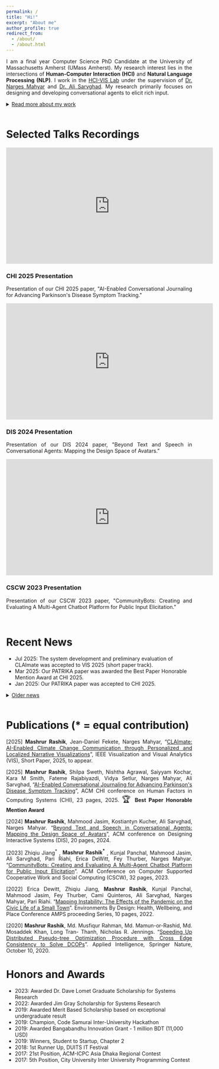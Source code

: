 ```yaml
---
permalink: /
title: "Hi!"
excerpt: "About me"
author_profile: true
redirect_from: 
  - /about/
  - /about.html
---
```

<p align="justify"> 
I am a final year Computer Science PhD Candidate at the University of Massachusetts Amherst (UMass Amherst). My research interest lies in the intersections of <b>Human-Computer Interaction (HCI)</b> and <b>Natural Language Processing (NLP)</b>. I work in the <a href="https://groups.cs.umass.edu/hci-vis/" target="_blank">HCI-VIS Lab</a> under the supervision of <a href="https://groups.cs.umass.edu/nmahyar/" target="_blank">Dr. Narges Mahyar</a> and <a href="https://groups.cs.umass.edu/asarv/" target="_blank">Dr. Ali Sarvghad</a>. My research primarily focuses on designing and developing conversational agents to elicit rich input.
</p>

<details>
<summary><u>Read more about my work</u></summary>
<br/>
<p align="justify">
With the growing popularity of AI-powered chatbots, new methods for data collection have emerged, where a chatbot converses with a human user to gather data. In this application domain, chatbots have demonstrated the potential to address the limitations of online surveys by reducing survey fatigue, increasing engagement, and enriching response quality. However, creating chatbots that can sustain conversations across multiple topics, determining which aspects of the conversational interface affect user experience, and effectively using conversational agents for long-term data collection presents significant technical and design challenges. My research aims to address these issues, focusing on improving functionality and investigating aspects of conversational agents' interfaces for data collection.
</p>
<p align="justify"> 
Before UMass, I worked as a Machine Learning Engineer at TigerIT Bangladesh Ltd, working on Conversational AI and Machine Translation. I have a strong passion for problem-solving and software development alongside my research interests. During my undergraduate studies, I actively participated in competitive programming and was fortunate enough to win multiple hackathons.
</p>

</details>

<br/>

Selected Talks Recordings
======
<div class="selected-talks">
  <div class="talk">
    <div class="talk-video">
      <iframe width="560" height="315" src="https://www.youtube.com/embed/5UCfOhWbrWs?si=WBE1ApHv6RLF6lhv" frameborder="0" allow="accelerometer; autoplay; clipboard-write; encrypted-media; gyroscope; picture-in-picture" allowfullscreen></iframe>
    </div>
    <div class="talk-description">
      <h3>CHI 2025 Presentation</h3>
      <p align="justify">
        Presentation of our CHI 2025 paper, "AI-Enabled Conversational Journaling for Advancing Parkinson's Disease Symptom Tracking."
      </p>
    </div>
  </div>

  <div class="talk">
    <div class="talk-video">
      <iframe width="560" height="315" src="https://www.youtube.com/embed/zVdTVdXjCJM?si=Ag_mnS49-AO_FKE3" frameborder="0" allow="accelerometer; autoplay; clipboard-write; encrypted-media; gyroscope; picture-in-picture" allowfullscreen></iframe>
    </div>
    <div class="talk-description">
      <h3>DIS 2024 Presentation</h3>
      <p align="justify">
        Presentation of our DIS 2024 paper, "Beyond Text and Speech in Conversational Agents: Mapping the Design Space of Avatars."
      </p>
    </div>
  </div>

  <div class="talk">
    <div class="talk-video">
      <iframe width="560" height="315" src="https://www.youtube.com/embed/jE-Nhlx9i28?si=jlGlXZEOpBnt-isW" frameborder="0" allow="accelerometer; autoplay; clipboard-write; encrypted-media; gyroscope; picture-in-picture" allowfullscreen></iframe>
    </div>
    <div class="talk-description">
      <h3>CSCW 2023 Presentation</h3>
      <p align="justify">
        Presentation of our CSCW 2023 paper, "CommunityBots: Creating and Evaluating A Multi-Agent Chatbot Platform for Public Input Elicitation."
      </p>
    </div>
  </div>  
</div>

<br/>

Recent News
======
- Jul 2025: The system development and preliminary evaluation of CLAImate was accepted to VIS 2025 (short paper track).
- Mar 2025: Our PATRIKA paper was awarded the Best Paper Honorable Mention Award at CHI 2025.
- Jan 2025: Our PATRIKA paper was accepted to CHI 2025.
<details>
<summary><u>Older news</u></summary>
<ul>
  <li> June 2024: I am excited to start my summer internship as a Data Science for Common Good (DS4CG) Fellow with Media Cloud. </li>
  <li> May 2024: I completed my MSc in Computer Science from UMass Amherst. </li>
  <li> May 2024: I passed my PhD candidacy. I'm officially a PhD candidate now. </li>
  <li> May 2024: Our work on categorizing the avatar design space was accepted to DIS 2024. </li>
  <li> Oct 2023: I am excited to be a reviewer for ACM CHI 2024. </li>  
  <li> Oct 2023: Awarded Dr. Dave Lomet Graduate Scholarship for Systems Research. </li>
  <li> Nov 2022: Our CommunityBots paper was accepted to CSCW 2023. </li>
  <li> Aug 2022: I am excited to serve as the Web Chair for IEEE VIS 2023-2024. </li>
  <li> June 2022: Awarded Jim Gray Scholarship for Systems Research. </li>
  <li> Sep 2021: Started my Ms/PhD at UMass Amherst. </li>
</ul>

</details>

<br/>



Publications (\* = equal contribution)
======
<p align="justify">[2025] <b>Mashrur Rashik</b>, Jean-Daniel Fekete, Narges Mahyar, “<a href="#" target="_blank">CLAImate: AI-Enabled Climate Change Communication through Personalized and Localized Narrative Visualizations</a>”, IEEE Visualization and Visual Analytics (VIS), Short Paper, 2025, to appear.</p>

<p align="justify">[2025] <b>Mashrur Rashik</b>, Shilpa Sweth, Nishtha Agrawal, Saiyyam Kochar, Kara M Smith, Fateme Rajabiyazdi, Vidya Setlur, Narges Mahyar, Ali Sarvghad, “<a href="https://arxiv.org/abs/2503.03532" target="_blank">AI-Enabled Conversational Journaling for Advancing Parkinson's Disease Symptom Tracking</a>”, ACM CHI conference on Human Factors in Computing Systems (CHI), 23 pages, 2025. <span style="font-size: 1.5em;">&#127942;</span> <strong>Best Paper Honorable Mention Award</strong></p> 

<p align="justify">[2024] <b>Mashrur Rashik</b>, Mahmood Jasim, Kostiantyn Kucher, Ali Sarvghad, Narges Mahyar. “<a href="https://dl.acm.org/doi/abs/10.1145/3643834.3661563" target="_blank">Beyond Text and Speech in Conversational Agents: Mapping the Design Space of Avatars</a>”, ACM conference on Designing Interactive Systems (DIS), 20 pages, 2024.</p>

<p align="justify">[2023] Zhiqiu Jiang<sup>*</sup> , <b>Mashrur Rashik<sup>*</sup></b> , Kunjal Panchal, Mahmood Jasim, Ali Sarvghad, Pari Riahi, Erica DeWitt, Fey Thurber, Narges Mahyar. “<a href="https://dl.acm.org/doi/abs/10.1145/3579469" target="_blank">CommunityBots: Creating and Evaluating A Multi-Agent Chatbot Platform for Public Input Elicitation</a>”. ACM Conference on Computer Supported Cooperative Work and Social Computing (CSCW), 32 pages, 2023.</p>

<p align="justify">[2022] Erica Dewitt, Zhiqiu Jiang, <b>Mashrur Rashik</b>, Kunjal Panchal, Mahmood Jasim, Fey Thurber, Cami Quinteros, Ali Sarvghad, Narges Mahyar, Pari Riahi. “<a href="https://par.nsf.gov/servlets/purl/10472695" target="_blank">Mapping Instability: The Effects of the Pandemic on the Civic Life of a Small Town</a>”. Environments By Design: Health, Wellbeing, and Place Conference AMPS proceeding Series, 10 pages, 2022. </p>

<p align="justify">[2020] <b>Mashrur Rashik</b>, Md. Musfiqur Rahman, Md. Mamun-or-Rashid, Md. Mosaddek Khan, Long Tran- Thanh, Nicholas R. Jennings. “<a href="https://link.springer.com/article/10.1007/s10489-020-01860-8" target="_blank">Speeding Up Distributed Pseudo-tree Optimization Procedure with Cross Edge Consistency to Solve DCOPs</a>”. Applied Intelligence, Springer Nature, October 10, 2020.</p>


Honors and Awards
======
- 2023: Awarded Dr. Dave Lomet Graduate Scholarship for Systems Research
- 2022: Awarded Jim Gray Scholarship for Systems Research
- 2019: Awarded Merit Based Scholarship based on exceptional undergraduate result
- 2019: Champion, Code Samurai Inter-University Hackathon
- 2019: Awarded Bangabandhu Innovation Grant - 1 million BDT (11,000 USD)
- 2019: Winners, Student to Startup, Chapter 2
- 2018: 1st Runner Up, DUITS IT Festival
- 2017: 21st Position, ACM-ICPC Asia Dhaka Regional Contest
- 2017: 5th Position, City University Inter University Programming Contest